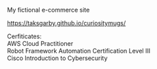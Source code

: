 


My fictional e-commerce site<br/>

https://taksgarby.github.io/curiositymugs/
<br/>

Cerfiticates:<br/>
AWS Cloud Practitioner<br/>
Robot Framework Automation Certification Level III<br/>
Cisco Introduction to Cybersecurity <br/>
